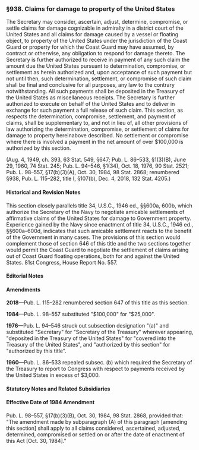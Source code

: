### §938. Claims for damage to property of the United States ###

The Secretary may consider, ascertain, adjust, determine, compromise, or settle claims for damage cognizable in admiralty in a district court of the United States and all claims for damage caused by a vessel or floating object, to property of the United States under the jurisdiction of the Coast Guard or property for which the Coast Guard may have assumed, by contract or otherwise, any obligation to respond for damage thereto. The Secretary is further authorized to receive in payment of any such claim the amount due the United States pursuant to determination, compromise, or settlement as herein authorized and, upon acceptance of such payment but not until then, such determination, settlement, or compromise of such claim shall be final and conclusive for all purposes, any law to the contrary notwithstanding. All such payments shall be deposited in the Treasury of the United States as miscellaneous receipts. The Secretary is further authorized to execute on behalf of the United States and to deliver in exchange for such payment a full release of such claim. This section, as respects the determination, compromise, settlement, and payment of claims, shall be supplementary to, and not in lieu of, all other provisions of law authorizing the determination, compromise, or settlement of claims for damage to property hereinabove described. No settlement or compromise where there is involved a payment in the net amount of over $100,000 is authorized by this section.

(Aug. 4, 1949, ch. 393, 63 Stat. 549, §647; Pub. L. 86–533, §1(3)(B), June 29, 1960, 74 Stat. 245; Pub. L. 94–546, §1(34), Oct. 18, 1976, 90 Stat. 2521; Pub. L. 98–557, §17(b)(3)(A), Oct. 30, 1984, 98 Stat. 2868; renumbered §938, Pub. L. 115–282, title I, §107(b), Dec. 4, 2018, 132 Stat. 4205.)

#### Historical and Revision Notes ####

This section closely parallels title 34, U.S.C., 1946 ed., §§600a, 600b, which authorize the Secretary of the Navy to negotiate amicable settlements of affirmative claims of the United States for damage to Government property. Experience gained by the Navy since enactment of title 34, U.S.C., 1946 ed., §§600a–600d, indicates that such amicable settlement reacts to the benefit of the Government in many cases. The provisions of this section would complement those of section 646 of this title and the two sections together would permit the Coast Guard to negotiate the settlement of claims arising out of Coast Guard floating operations, both for and against the United States. 81st Congress, House Report No. 557.

#### **Editorial Notes** ####

#### Amendments ####

**2018**—Pub. L. 115–282 renumbered section 647 of this title as this section.

**1984**—Pub. L. 98–557 substituted "$100,000" for "$25,000".

**1976**—Pub. L. 94–546 struck out subsection designation "(a)" and substituted "Secretary" for "Secretary of the Treasury" wherever appearing, "deposited in the Treasury of the United States" for "covered into the Treasury of the United States", and "authorized by this section" for "authorized by this title".

**1960**—Pub. L. 86–533 repealed subsec. (b) which required the Secretary of the Treasury to report to Congress with respect to payments received by the United States in excess of $3,000.

#### **Statutory Notes and Related Subsidiaries** ####

#### Effective Date of 1984 Amendment ####

Pub. L. 98–557, §17(b)(3)(B), Oct. 30, 1984, 98 Stat. 2868, provided that: "The amendment made by subparagraph (A) of this paragraph [amending this section] shall apply to all claims considered, ascertained, adjusted, determined, compromised or settled on or after the date of enactment of this Act [Oct. 30, 1984]."